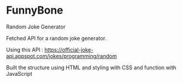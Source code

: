 # FunnyBone
Random Joke Generator


Fetched API for a random joke  generator.

Using this API :   https://official-joke-api.appspot.com/jokes/programming/random

Built the structure using HTML and styling with CSS and function with JavaScript
